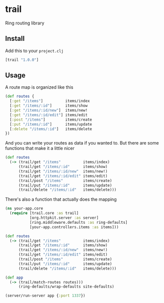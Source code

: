 # trail

Ring routing library

## Install

Add this to your `project.clj`

```clojure
[trail "1.0.0"]
```

## Usage

A route map is organized like this

```clojure
(def routes {
  [:get "/items"]          items/index
  [:get "/items/:id"]      items/show
  [:get "/items/:id/new"]  items/new!
  [:get "/items/:id/edit"] items/edit
  [:post "/items"]         items/create
  [:put "/items/:id"]      items/update
  [:delete "/items/:id"]   items/delete
})
```

And you can write your routes as data if you wanted to.
But there are some functions that make it a little nicer

```clojure
(def routes
  (-> (trail/get "/items"          items/index)
      (trail/get "/items/:id"      items/show)
      (trail/get "/items/:id/new"  items/new!)
      (trail/get "/items/:id/edit" items/edit)
      (trail/post "/items"         items/create)
      (trail/put "/items/:id"      items/update)
      (trail/delete "/items/:id"   items/delete)))
```

There's also a function that actually does the mapping

```clojure
(ns your-app.core
  (require [trail.core :as trail]
           [org.httpkit.server :as server]
           [ring.middleware.defaults :as ring-defaults]
           [your-app.controllers.items :as items]))

(def routes
  (-> (trail/get "/items"          items/index)
      (trail/get "/items/:id"      items/show)
      (trail/get "/items/:id/new"  items/new!)
      (trail/get "/items/:id/edit" items/edit)
      (trail/post "/items"         items/create)
      (trail/put "/items/:id"      items/update)
      (trail/delete "/items/:id"   items/delete)))

(def app
  (-> (trail/match-routes routes)))
      (ring-defaults/wrap-defaults site-defaults)

(server/run-server app {:port 1337})
```